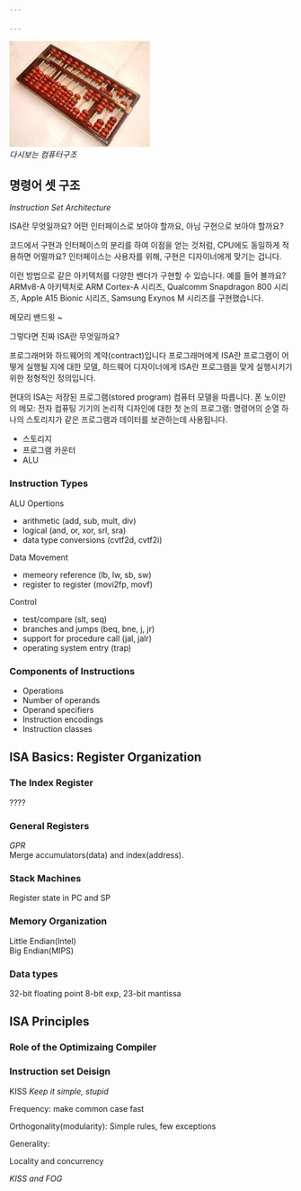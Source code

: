 ```yaml
---

---
```


[![computer-architecture](computer-architecture.jpeg)](/categories/cs/risc-v-architecture/)  
*다시보는 컴퓨터구조*

<!--truncate-->

## 명령어 셋 구조
*Instruction Set Architecture*

ISA란 무엇일까요? 어떤 인터페이스로 보아야 할까요, 아님 구현으로 보아야 할까요?

코드에서 구현과 인터페이스의 분리를 하여 이점을 얻는 것처럼,
CPU에도 동일하게 적용하면 어떨까요? 인터페이스는 사용자를 위해, 구현은 디자이너에게 맞기는 겁니다.

이런 방법으로 같은 아키텍처를 다양한 벤더가 구현할 수 있습니다.
예를 들어 볼까요? ARMv8-A 아키텍처로 ARM Cortex-A 시리즈, Qualcomm Snapdragon 800 시리즈, Apple A15 Bionic 시리즈, Samsung Exynos M 시리즈를 구현했습니다.

메모리 밴드윗 ~

그렇다면 진짜 ISA란 무엇일까요?

프로그래머와 하드웨어의 계약(contract)입니다
프로그래머에게 ISA란 프로그램이 어떻게 실행될 지에 대한 모델, 하드웨어 디자이너에게 ISA란 프로그램을 맞게 실행시키기 위한 정형적인 정의입니다.

현대의 ISA는 저장된 프로그램(stored program) 컴퓨터 모델을 따릅니다.
폰 노이만의 메모: 전자 컴퓨팅 기기의 논리적 디자인에 대한 첫 논의
프로그램: 명령어의 순열
하나의 스토리지가 같은 프로그램과 데이터를 보관하는데 사용됩니다.

- 스토리지
- 프로그램 카운터
- ALU

### Instruction Types

ALU Opertions
 - arithmetic (add, sub, mult, div)
 - logical (and, or, xor, srl, sra)
 - data type conversions (cvtf2d, cvtf2i)

Data Movement
 - memeory reference (lb, lw, sb, sw)
 - register to register (movi2fp, movf)

Control
 - test/compare (slt, seq)
 - branches and jumps (beq, bne, j, jr)
 - support for procedure call (jal, jalr)
 - operating system entry (trap)

### Components of Instructions
- Operations
- Number of operands
- Operand specifiers
- Instruction encodings
- Instruction classes

## ISA Basics: Register Organization

### The Index Register

????

### General Registers
*GPR*  
Merge accumulators(data) and index(address).

### Stack Machines

Register state in PC and SP

### Memory Organization
Little Endian(Intel)  
Big Endian(MIPS)  

### Data types

32-bit floating point
8-bit exp, 23-bit mantissa

## ISA Principles

### Role of the Optimizaing Compiler

### Instruction set Deisign
KISS *Keep it simple, stupid*

Frequency: make common case fast

Orthogonality(modularity): Simple rules, few exceptions

Generality:

Locality and concurrency

*KISS and FOG*
